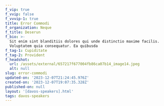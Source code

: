 ```yaml
---
f_vip: true
f_vvip: false
f_vvvip-1: true
title: Error Commodi
f_organization: Neque
f_title: Deserun
f_bio: >-
  Sit enim sint blanditiis dolores qui unde distinctio maxime facilis.
  Voluptatem quia consequatur. Ea quibusda
f_tag-1: Cupiditate
f_tag-2: Provident
f_headshot:
  url: /assets/external/657217f677004fb86ca07b14_image14.jpeg
  alt: null
slug: error-commodi
updated-on: '2023-12-07T21:24:45.976Z'
created-on: '2023-12-07T19:07:35.328Z'
published-on: null
layout: '[davos-speakers].html'
tags: davos-speakers
---
```



